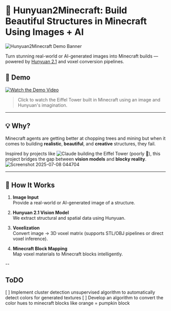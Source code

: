 # 🗼 Hunyuan2Minecraft: Build Beautiful Structures in Minecraft Using Images + AI

![Hunyuan2Minecraft Demo Banner](https://i.imgur.com/abcd123.png)

Turn stunning real-world or AI-generated images into Minecraft builds — powered by [Hunyuan 2.1](https://github.com/Tencent-Hunyuan/Hunyuan3D-2.1/) and voxel conversion pipelines.

## 🎥 Demo

[![Watch the Demo Video](https://github.com/user-attachments/assets/51702fa5-feee-41c5-9100-948e25c3bff5)](https://odysee.com/@rushi:2/eiffiel-tower-hunyuan2.1:9)
> Click to watch the Eiffel Tower built in Minecraft using an image and Hunyuan's imagination.

---

## 💡 Why?

Minecraft agents are getting better at chopping trees and mining but when it comes to building **realistic**, **beautiful**, and **creative** structures, they fail.

Inspired by projects like ![Claude building the Eiffel Tower (poorly 😬)](https://www.reddit.com/r/mcp/comments/1jgicku/claudes_building_the_eiffel_tower_in_realtime/), this project bridges the gap between **vision models** and **blocky reality**.
![Screenshot 2025-07-08 044704](https://github.com/user-attachments/assets/be7f1b4b-6659-4d13-a753-7cdf7ea715c1)


---

## 🧠 How It Works

1. **Image Input**  
   Provide a real-world or AI-generated image of a structure.

2. **Hunyuan 2.1 Vision Model**  
   We extract structural and spatial data using Hunyuan.

3. **Voxelization**  
   Convert image → 3D voxel matrix (supports STL/OBJ pipelines or direct voxel inference).

4. **Minecraft Block Mapping**  
   Map voxel materials to Minecraft blocks intelligently.


-- 

## ToDO 

[ ] Implement cluster detection unsupervised algorithm to automatically detect colors for generated textures
[ ] Develop an algorithm to convert the color hues to minecraft blocks like orange = pumpkin block
